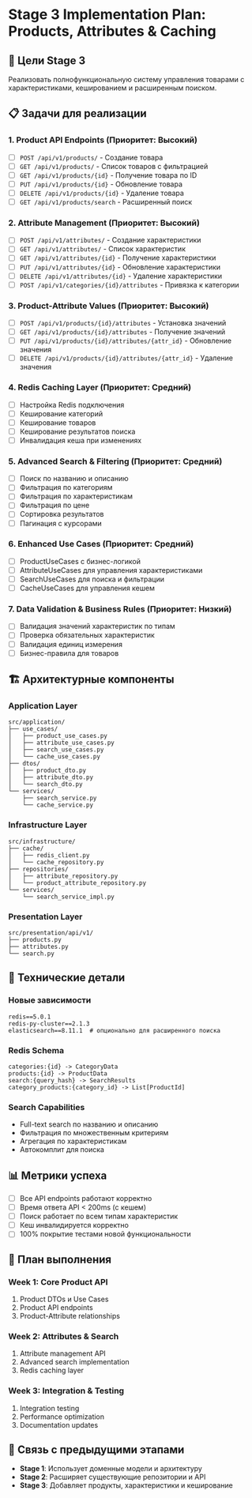 # Stage 3 Implementation Plan: Products, Attributes & Caching

## 🎯 **Цели Stage 3**

Реализовать полнофункциональную систему управления товарами с характеристиками, кешированием и расширенным поиском.

## 📋 **Задачи для реализации**

### 1. **Product API Endpoints** (Приоритет: Высокий)
- [ ] `POST /api/v1/products/` - Создание товара
- [ ] `GET /api/v1/products/` - Список товаров с фильтрацией
- [ ] `GET /api/v1/products/{id}` - Получение товара по ID
- [ ] `PUT /api/v1/products/{id}` - Обновление товара
- [ ] `DELETE /api/v1/products/{id}` - Удаление товара
- [ ] `GET /api/v1/products/search` - Расширенный поиск

### 2. **Attribute Management** (Приоритет: Высокий)
- [ ] `POST /api/v1/attributes/` - Создание характеристики
- [ ] `GET /api/v1/attributes/` - Список характеристик
- [ ] `GET /api/v1/attributes/{id}` - Получение характеристики
- [ ] `PUT /api/v1/attributes/{id}` - Обновление характеристики
- [ ] `DELETE /api/v1/attributes/{id}` - Удаление характеристики
- [ ] `POST /api/v1/categories/{id}/attributes` - Привязка к категории

### 3. **Product-Attribute Values** (Приоритет: Высокий)
- [ ] `POST /api/v1/products/{id}/attributes` - Установка значений
- [ ] `GET /api/v1/products/{id}/attributes` - Получение значений
- [ ] `PUT /api/v1/products/{id}/attributes/{attr_id}` - Обновление значения
- [ ] `DELETE /api/v1/products/{id}/attributes/{attr_id}` - Удаление значения

### 4. **Redis Caching Layer** (Приоритет: Средний)
- [ ] Настройка Redis подключения
- [ ] Кеширование категорий
- [ ] Кеширование товаров
- [ ] Кеширование результатов поиска
- [ ] Инвалидация кеша при изменениях

### 5. **Advanced Search & Filtering** (Приоритет: Средний)
- [ ] Поиск по названию и описанию
- [ ] Фильтрация по категориям
- [ ] Фильтрация по характеристикам
- [ ] Фильтрация по цене
- [ ] Сортировка результатов
- [ ] Пагинация с курсорами

### 6. **Enhanced Use Cases** (Приоритет: Средний)
- [ ] ProductUseCases с бизнес-логикой
- [ ] AttributeUseCases для управления характеристиками
- [ ] SearchUseCases для поиска и фильтрации
- [ ] CacheUseCases для управления кешем

### 7. **Data Validation & Business Rules** (Приоритет: Низкий)
- [ ] Валидация значений характеристик по типам
- [ ] Проверка обязательных характеристик
- [ ] Валидация единиц измерения
- [ ] Бизнес-правила для товаров

## 🏗️ **Архитектурные компоненты**

### **Application Layer**
```
src/application/
├── use_cases/
│   ├── product_use_cases.py
│   ├── attribute_use_cases.py
│   ├── search_use_cases.py
│   └── cache_use_cases.py
├── dtos/
│   ├── product_dto.py
│   ├── attribute_dto.py
│   └── search_dto.py
└── services/
    ├── search_service.py
    └── cache_service.py
```

### **Infrastructure Layer**
```
src/infrastructure/
├── cache/
│   ├── redis_client.py
│   └── cache_repository.py
├── repositories/
│   ├── attribute_repository.py
│   └── product_attribute_repository.py
└── services/
    └── search_service_impl.py
```

### **Presentation Layer**
```
src/presentation/api/v1/
├── products.py
├── attributes.py
└── search.py
```

## 🔧 **Технические детали**

### **Новые зависимости**
```
redis==5.0.1
redis-py-cluster==2.1.3
elasticsearch==8.11.1  # опционально для расширенного поиска
```

### **Redis Schema**
```
categories:{id} -> CategoryData
products:{id} -> ProductData
search:{query_hash} -> SearchResults
category_products:{category_id} -> List[ProductId]
```

### **Search Capabilities**
- Full-text search по названию и описанию
- Фильтрация по множественным критериям
- Агрегация по характеристикам
- Автокомплит для поиска

## 📊 **Метрики успеха**

- [ ] Все API endpoints работают корректно
- [ ] Время ответа API < 200ms (с кешем)
- [ ] Поиск работает по всем типам характеристик
- [ ] Кеш инвалидируется корректно
- [ ] 100% покрытие тестами новой функциональности

## 🚀 **План выполнения**

### **Week 1: Core Product API**
1. Product DTOs и Use Cases
2. Product API endpoints
3. Product-Attribute relationships

### **Week 2: Attributes & Search**
1. Attribute management API
2. Advanced search implementation
3. Redis caching layer

### **Week 3: Integration & Testing**
1. Integration testing
2. Performance optimization
3. Documentation updates

## 🔗 **Связь с предыдущими этапами**

- **Stage 1**: Использует доменные модели и архитектуру
- **Stage 2**: Расширяет существующие репозитории и API
- **Stage 3**: Добавляет продукты, характеристики и кеширование